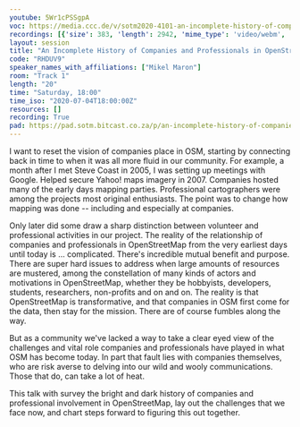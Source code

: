 ```yaml
---
youtube: 5Wr1cPSSgpA
voc: https://media.ccc.de/v/sotm2020-4101-an-incomplete-history-of-companies-and-professionals-in-openstreetmap
recordings: [{'size': 383, 'length': 2942, 'mime_type': 'video/webm', 'language': 'eng', 'filename': 'sotm2020-4101-eng-An_Incomplete_History_of_Companies_and_Professionals_in_OpenStreetMap_webm-hd.webm', 'state': 'new', 'folder': 'webm-hd', 'high_quality': True, 'width': 1920, 'height': 1080, 'updated_at': '2020-07-17T22:48:39.474+02:00', 'recording_url': 'https://cdn.media.ccc.de/events/sotm/2020/webm-hd/sotm2020-4101-eng-An_Incomplete_History_of_Companies_and_Professionals_in_OpenStreetMap_webm-hd.webm', 'url': 'https://media.ccc.de/public/recordings/47508', 'event_url': 'https://media.ccc.de/public/events/ff18541a-4fcf-56a8-a248-f13c34a45acc', 'conference_url': 'https://media.ccc.de/public/conferences/sotm2020'}, {'size': 146, 'length': 2942, 'mime_type': 'video/webm', 'language': 'eng', 'filename': 'sotm2020-4101-eng-An_Incomplete_History_of_Companies_and_Professionals_in_OpenStreetMap_webm-sd.webm', 'state': 'new', 'folder': 'webm-sd', 'high_quality': False, 'width': 720, 'height': 576, 'updated_at': '2020-07-17T22:23:14.031+02:00', 'recording_url': 'https://cdn.media.ccc.de/events/sotm/2020/webm-sd/sotm2020-4101-eng-An_Incomplete_History_of_Companies_and_Professionals_in_OpenStreetMap_webm-sd.webm', 'url': 'https://media.ccc.de/public/recordings/47503', 'event_url': 'https://media.ccc.de/public/events/ff18541a-4fcf-56a8-a248-f13c34a45acc', 'conference_url': 'https://media.ccc.de/public/conferences/sotm2020'}, {'size': 101, 'length': 2942, 'mime_type': 'video/mp4', 'language': 'eng', 'filename': 'sotm2020-4101-eng-An_Incomplete_History_of_Companies_and_Professionals_in_OpenStreetMap_sd.mp4', 'state': 'new', 'folder': 'h264-sd', 'high_quality': False, 'width': 720, 'height': 576, 'updated_at': '2020-07-17T22:12:04.848+02:00', 'recording_url': 'https://cdn.media.ccc.de/events/sotm/2020/h264-sd/sotm2020-4101-eng-An_Incomplete_History_of_Companies_and_Professionals_in_OpenStreetMap_sd.mp4', 'url': 'https://media.ccc.de/public/recordings/47501', 'event_url': 'https://media.ccc.de/public/events/ff18541a-4fcf-56a8-a248-f13c34a45acc', 'conference_url': 'https://media.ccc.de/public/conferences/sotm2020'}, {'size': 44, 'length': 2942, 'mime_type': 'audio/mpeg', 'language': 'eng', 'filename': 'sotm2020-4101-eng-An_Incomplete_History_of_Companies_and_Professionals_in_OpenStreetMap_mp3.mp3', 'state': 'new', 'folder': 'mp3', 'high_quality': False, 'width': 0, 'height': 0, 'updated_at': '2020-07-17T22:10:25.267+02:00', 'recording_url': 'https://cdn.media.ccc.de/events/sotm/2020/mp3/sotm2020-4101-eng-An_Incomplete_History_of_Companies_and_Professionals_in_OpenStreetMap_mp3.mp3', 'url': 'https://media.ccc.de/public/recordings/47500', 'event_url': 'https://media.ccc.de/public/events/ff18541a-4fcf-56a8-a248-f13c34a45acc', 'conference_url': 'https://media.ccc.de/public/conferences/sotm2020'}, {'size': 299, 'length': 2942, 'mime_type': 'video/mp4', 'language': 'eng', 'filename': 'sotm2020-4101-eng-An_Incomplete_History_of_Companies_and_Professionals_in_OpenStreetMap_hd.mp4', 'state': 'new', 'folder': 'h264-hd', 'high_quality': True, 'width': 1920, 'height': 1080, 'updated_at': '2020-07-17T22:02:14.985+02:00', 'recording_url': 'https://cdn.media.ccc.de/events/sotm/2020/h264-hd/sotm2020-4101-eng-An_Incomplete_History_of_Companies_and_Professionals_in_OpenStreetMap_hd.mp4', 'url': 'https://media.ccc.de/public/recordings/47499', 'event_url': 'https://media.ccc.de/public/events/ff18541a-4fcf-56a8-a248-f13c34a45acc', 'conference_url': 'https://media.ccc.de/public/conferences/sotm2020'}]
layout: session
title: "An Incomplete History of Companies and Professionals in OpenStreetMap"
code: "RHDUV9"
speaker_names_with_affiliations: ["Mikel Maron"]
room: "Track 1"
length: "20"
time: "Saturday, 18:00"
time_iso: "2020-07-04T18:00:00Z"
resources: []
recording: True
pad: https://pad.sotm.bitcast.co.za/p/an-incomplete-history-of-companies-and-professiona
---
```

I want to reset the vision of companies place in OSM, starting by connecting back in time to when it was all more fluid in our community. For example, a month after I met Steve Coast in 2005, I was setting up meetings with Google. Helped secure Yahoo! maps imagery in 2007. Companies hosted many of the early days mapping parties. Professional cartographers were among the projects most original enthusiasts. The point was to change how mapping was done -- including and especially at companies. 

Only later did some draw a sharp distinction between volunteer and professional activities in our project. The reality of the relationship of companies and professionals in OpenStreetMap from the very earliest days until today is ... complicated. There's incredible mutual benefit and purpose.  There are super hard issues to address when large amounts of resources are mustered, among the constellation of many kinds of actors and motivations in OpenStreetMap, whether they be hobbyists, developers, students, researchers, non-profits and on and on. The reality is that OpenStreetMap is transformative, and that companies in OSM first come for the data, then stay for the mission. There are of course fumbles along the way.

But as a community we've lacked a way to take a clear eyed view of the challenges and vital role companies and professionals have played in what OSM has become today. In part that fault lies with companies themselves, who are risk averse to delving into our wild and wooly communications. Those that do, can take a lot of heat.

This talk with survey the bright and dark history of companies and professional involvement in OpenStreetMap, lay out the challenges that we face now, and chart steps forward to figuring this out together.
